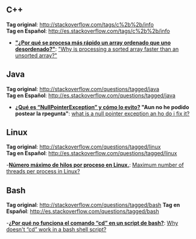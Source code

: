 ## C++

**Tag original**: http://stackoverflow.com/tags/c%2b%2b/info  
**Tag en Español**: http://es.stackoverflow.com/tags/c%2b%2b/info  

 - **["¿Por qué se procesa más rápido un array ordenado que uno desordenado?"](http://es.stackoverflow.com/questions/146/por-qu%C3%A9-se-procesa-m%C3%A1s-r%C3%A1pido-un-array-ordenado-que-uno-desordenado)**: ["Why is processing a sorted array faster than an unsorted array?"](http://stackoverflow.com/questions/11227809/why-is-processing-a-sorted-array-faster-than-an-unsorted-array)

## Java

 **Tag original**: http://stackoverflow.com/questions/tagged/java  
 **Tag en Español**: http://es.stackoverflow.com/questions/tagged/java  
 - **[¿Qué es “NullPointerException” y cómo lo evito?](www.google.es) "Aun no he podido postear la rpegunta"**: [what is a null pointer exception an  ho  do i fix it?](http://stackoverflow.com/questions/218384/what-is-a-null-pointer-exception-and-how-do-i-fix-it)
 
## Linux

**Tag original**: http://stackoverflow.com/questions/tagged/linux  
**Tag en Español**: http://es.stackoverflow.com/questions/tagged/linux  

 -**[Número máximo de hilos por proceso en Linux.](http://es.stackoverflow.com/questions/1686/n%C3%BAmero-m%C3%A1ximo-de-hilos-por-proceso-en-linux?noredirect=1#comment2638_1686)**: [Maximum number of threads per process in Linux?](http://stackoverflow.com/questions/344203/maximum-number-of-threads-per-process-in-linux)

## Bash

**Tag original**: http://stackoverflow.com/questions/tagged/bash
**Tag en Español**: http://es.stackoverflow.com/questions/tagged/bash

-**[¿Por qué no funciona el comando “cd” en un script de bash?](http://es.stackoverflow.com/questions/1687/por-qu%C3%A9-no-funciona-el-comando-cd-en-un-script-de-bash?noredirect=1#comment2637_1687)**: [Why doesn't “cd” work in a bash shell script?](http://stackoverflow.com/questions/255414/why-doesnt-cd-work-in-a-bash-shell-script)
